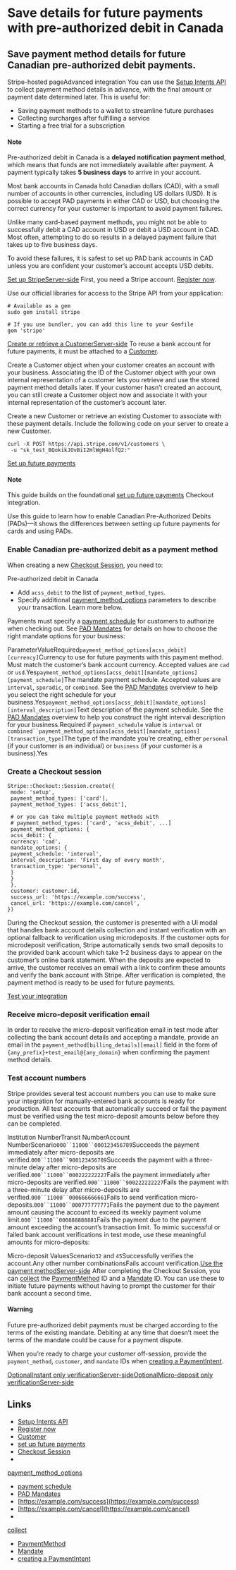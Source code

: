 # Save details for future payments with pre-authorized debit in Canada

## Save payment method details for future Canadian pre-authorized debit payments.

Stripe-hosted pageAdvanced integration
You can use the [Setup Intents
API](https://docs.stripe.com/payments/setup-intents) to collect payment method
details in advance, with the final amount or payment date determined later. This
is useful for:

- Saving payment methods to a wallet to streamline future purchases
- Collecting surcharges after fulfilling a service
- Starting a free trial for a subscription

#### Note

Pre-authorized debit in Canada is a **delayed notification payment method**,
which means that funds are not immediately available after payment. A payment
typically takes **5 business days** to arrive in your account.

Most bank accounts in Canada hold Canadian dollars (CAD), with a small number of
accounts in other currencies, including US dollars (USD). It is possible to
accept PAD payments in either CAD or USD, but choosing the correct currency for
your customer is important to avoid payment failures.

Unlike many card-based payment methods, you might not be able to successfully
debit a CAD account in USD or debit a USD account in CAD. Most often, attempting
to do so results in a delayed payment failure that takes up to five business
days.

To avoid these failures, it is safest to set up PAD bank accounts in CAD unless
you are confident your customer’s account accepts USD debits.

[Set up
StripeServer-side](https://docs.stripe.com/payments/acss-debit/set-up-payment#checkout-set-up-stripe)
First, you need a Stripe account. [Register
now](https://dashboard.stripe.com/register).

Use our official libraries for access to the Stripe API from your application:

```
# Available as a gem
sudo gem install stripe
```

```
# If you use bundler, you can add this line to your Gemfile
gem 'stripe'
```

[Create or retrieve a
CustomerServer-side](https://docs.stripe.com/payments/acss-debit/set-up-payment#checkout-create-customer)
To reuse a bank account for future payments, it must be attached to a
[Customer](https://docs.stripe.com/api/customers).

Create a Customer object when your customer creates an account with your
business. Associating the ID of the Customer object with your own internal
representation of a customer lets you retrieve and use the stored payment method
details later. If your customer hasn’t created an account, you can still create
a Customer object now and associate it with your internal representation of the
customer’s account later.

Create a new Customer or retrieve an existing Customer to associate with these
payment details. Include the following code on your server to create a new
Customer.

```
curl -X POST https://api.stripe.com/v1/customers \
 -u "sk_test_BQokikJOvBiI2HlWgH4olfQ2:"
```

[Set up future
payments](https://docs.stripe.com/payments/acss-debit/set-up-payment#setup-a-payment)
#### Note

This guide builds on the foundational [set up future
payments](https://docs.stripe.com/payments/save-and-reuse) Checkout integration.

Use this guide to learn how to enable Canadian Pre-Authorized Debits (PADs)—it
shows the differences between setting up future payments for cards and using
PADs.

### Enable Canadian pre-authorized debit as a payment method

When creating a new [Checkout
Session](https://docs.stripe.com/api/checkout/sessions), you need to:

Pre-authorized debit in Canada

- Add `acss_debit` to the list of `payment_method_types`.
- Specify additional
[payment_method_options](https://docs.stripe.com/api/setup_intents/create#create_setup_intent-payment_method_options-acss_debit)
parameters to describe your transaction. Learn more below.

Payments must specify a [payment
schedule](https://docs.stripe.com/api/checkout/sessions/create#create_checkout_session-payment_method_options-acss_debit-mandate_options-payment_schedule)
for customers to authorize when checking out. See [PAD
Mandates](https://docs.stripe.com/payments/acss-debit#mandates) for details on
how to choose the right mandate options for your business:

ParameterValueRequired`payment_method_options[acss_debit][currency]`Currency to
use for future payments with this payment method. Must match the customer’s bank
account currency. Accepted values are `cad` or
`usd`.Yes`payment_method_options[acss_debit][mandate_options][payment_schedule]`The
mandate payment schedule. Accepted values are `interval`, `sporadic`, or
`combined`. See the [PAD
Mandates](https://docs.stripe.com/payments/acss-debit#mandates) overview to help
you select the right schedule for your
business.Yes`payment_method_options[acss_debit][mandate_options][interval_description]`Text
description of the payment schedule. See the [PAD
Mandates](https://docs.stripe.com/payments/acss-debit#mandates) overview to help
you construct the right interval description for your business.Required if
`payment_schedule` value is `interval` or
`combined``payment_method_options[acss_debit][mandate_options][transaction_type]`The
type of the mandate you’re creating, either `personal` (if your customer is an
individual) or `business` (if your customer is a business).Yes
### Create a Checkout session

```
Stripe::Checkout::Session.create({
 mode: 'setup',
 payment_method_types: ['card'],
 payment_method_types: ['acss_debit'],

 # or you can take multiple payment methods with
 # payment_method_types: ['card', 'acss_debit', ...]
 payment_method_options: {
 acss_debit: {
 currency: 'cad',
 mandate_options: {
 payment_schedule: 'interval',
 interval_description: 'First day of every month',
 transaction_type: 'personal',
 }
 }
 },
 customer: customer.id,
 success_url: 'https://example.com/success',
 cancel_url: 'https://example.com/cancel',
})
```

During the Checkout session, the customer is presented with a UI modal that
handles bank account details collection and instant verification with an
optional fallback to verification using microdeposits. If the customer opts for
microdeposit verification, Stripe automatically sends two small deposits to the
provided bank account which take 1-2 business days to appear on the customer’s
online bank statement. When the deposits are expected to arrive, the customer
receives an email with a link to confirm these amounts and verify the bank
account with Stripe. After verification is completed, the payment method is
ready to be used for future payments.

[Test your
integration](https://docs.stripe.com/payments/acss-debit/set-up-payment#checkout-test-integration)
### Receive micro-deposit verification email

In order to receive the micro-deposit verification email in test mode after
collecting the bank account details and accepting a mandate, provide an email in
the `payment_method[billing_details][email]` field in the form of
`{any_prefix}+test_email@{any_domain}` when confirming the payment method
details.

### Test account numbers

Stripe provides several test account numbers you can use to make sure your
integration for manually-entered bank accounts is ready for production. All test
accounts that automatically succeed or fail the payment must be verified using
the test micro-deposit amounts below before they can be completed.

Institution NumberTransit NumberAccount
NumberScenario`000``11000``000123456789`Succeeds the payment immediately after
micro-deposits are verified.`000``11000``900123456789`Succeeds the payment with
a three-minute delay after micro-deposits are
verified.`000``11000``000222222227`Fails the payment immediately after
micro-deposits are verified.`000``11000``900222222227`Fails the payment with a
three-minute delay after micro-deposits are
verified.`000``11000``000666666661`Fails to send verification
micro-deposits.`000``11000``000777777771`Fails the payment due to the payment
amount causing the account to exceed its weekly payment volume
limit.`000``11000``000888888881`Fails the payment due to the payment amount
exceeding the account’s transaction limit.
To mimic successful or failed bank account verifications in test mode, use these
meaningful amounts for micro-deposits:

Micro-deposit ValuesScenario`32` and `45`Successfully verifies the account.Any
other number combinationsFails account verification.[Use the payment
methodServer-side](https://docs.stripe.com/payments/acss-debit/set-up-payment#use-the-payment-method)
After completing the Checkout Session, you can
[collect](https://docs.stripe.com/payments/checkout/save-and-reuse?payment-ui=stripe-hosted#retrieve-checkout-session)
the [PaymentMethod](https://docs.stripe.com/api/payment_methods) ID and a
[Mandate](https://docs.stripe.com/api/mandates) ID. You can use these to
initiate future payments without having to prompt the customer for their bank
account a second time.

#### Warning

Future pre-authorized debit payments must be charged according to the terms of
the existing mandate. Debiting at any time that doesn’t meet the terms of the
mandate could be cause for a payment dispute.

When you’re ready to charge your customer off-session, provide the
`payment_method`, `customer`, and `mandate` IDs when [creating a
PaymentIntent](https://docs.stripe.com/api/payment_intents/create).

[OptionalInstant only
verificationServer-side](https://docs.stripe.com/payments/acss-debit/set-up-payment#checkout-instant-only)[OptionalMicro-deposit
only
verificationServer-side](https://docs.stripe.com/payments/acss-debit/set-up-payment#checkout-microdeposit-only)

## Links

- [Setup Intents API](https://docs.stripe.com/payments/setup-intents)
- [Register now](https://dashboard.stripe.com/register)
- [Customer](https://docs.stripe.com/api/customers)
- [set up future payments](https://docs.stripe.com/payments/save-and-reuse)
- [Checkout Session](https://docs.stripe.com/api/checkout/sessions)
-
[payment_method_options](https://docs.stripe.com/api/setup_intents/create#create_setup_intent-payment_method_options-acss_debit)
- [payment
schedule](https://docs.stripe.com/api/checkout/sessions/create#create_checkout_session-payment_method_options-acss_debit-mandate_options-payment_schedule)
- [PAD Mandates](https://docs.stripe.com/payments/acss-debit#mandates)
- [https://example.com/success](https://example.com/success)
- [https://example.com/cancel](https://example.com/cancel)
-
[collect](https://docs.stripe.com/payments/checkout/save-and-reuse?payment-ui=stripe-hosted#retrieve-checkout-session)
- [PaymentMethod](https://docs.stripe.com/api/payment_methods)
- [Mandate](https://docs.stripe.com/api/mandates)
- [creating a PaymentIntent](https://docs.stripe.com/api/payment_intents/create)